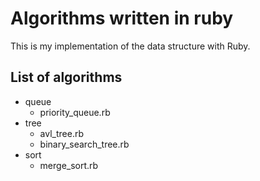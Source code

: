# Algorithms written in ruby

This is my implementation of the data structure with Ruby.

## List of algorithms 
- queue
	- priority_queue.rb
- tree
  - avl_tree.rb
  - binary_search_tree.rb
- sort
  - merge_sort.rb

